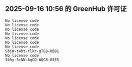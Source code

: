 ## 2025-09-16 10:56 的 GreenHub 许可证
```
No license code
No license code
No license code
No license code
No license code
No license code
No license code
SbjW-t4bt-Ylkr-gTC8-0B81
No license code
Sbhy-3cNN-AqCQ-WQC8-05E5
```
